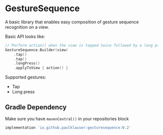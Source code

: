 # GestureSequence

A basic library that enables easy composition of gesture sequence recognition on a view.

Basic API looks like:

```kotlin
// Perform action() when the view is tapped twice followed by a long press
GestureSequence.Builder(view)
    .tap()
    .tap()
    .longPress()
    .applyToView { action() }
```

Supported gestures:
* Tap
* Long press

## Gradle Dependency

Make sure you have `mavenCentral()` in your repositories block
```groovy
implementation 'io.github.paulklauser:gesturesequence:0.2'
```
